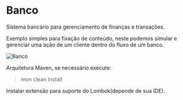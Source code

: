 # Banco
Sistema bancário para gerenciamento de finanças e transações.

Exemplo simples para fixação de conteúdo, neste podemos simular e gerenciar uma ação de um cliente dentro do fluxo de um banco.

![Banco](https://github.com/lucasscaramelo/banco/blob/develop/imagens/sistema_banc%C3%A1rio.png)

Arquitetura Maven, se necessário execute:

> mvn clean install

Instalar extensão para suporte do Lombok(depende de sua IDE).

